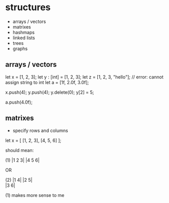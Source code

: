 # structures

- arrays / vectors
- matrixes
- hashmaps
- linked lists
- trees
- graphs

## arrays / vectors

let x = [1, 2, 3];
let y : [int] = [1, 2, 3];
let z = [1, 2, 3, "hello"]; // error: cannot assign string to int
let a = [1f, 2.0f, 3.0f];

x.push(4);
y.push(4);
y.delete(0);
y[2] = 5;

a.push(4.0f);

## matrixes

- specify rows and columns

let x = [
    [1, 2, 3], 
    [4, 5, 6]
];

should mean:

(1)
|1 2 3|
|4 5 6|   

OR

(2)
|1 4|
|2 5|   
|3 6|

(1) makes more sense to me
